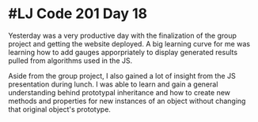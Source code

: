 #LJ Code 201 Day 18
===
Yesterday was a very productive day with the finalization of the group project and getting the website deployed. A big learning curve for me was learning how to add gauges apporpriately to display generated results pulled from algorithms used in the JS. 

Aside from the group project, I also gained a lot of insight from the JS presentation during lunch. I was able to learn and gain a general understanding behind prototypal inheritance and how to create new methods and properties for new instances of an object without changing that original object's prototype. 